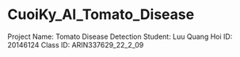 # CuoiKy_AI_Tomato_Disease

Project Name: Tomato Disease Detection
Student: Luu Quang Hoi
ID: 20146124
Class ID: ARIN337629_22_2_09
